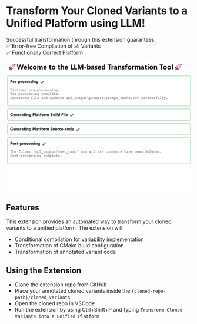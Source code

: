 # Transform Your Cloned Variants to a Unified Platform using LLM!

Successful transformation through this extension guarantees:  
✅ Error-free Compilation of all Variants  
✅ Functionally Correct Platform

![Successful Transformation Screenshot](/images/extension3.png)

## Features

This extension provides an automated way to transform your cloned variants to a unified platform. The extension will:

- Conditional compilation for variability implementation
- Transformation of CMake build configuration
- Transformation of annotated variant code

## Using the Extension

- Clone the extension repo from GitHub
- Place your annotated cloned variants inside the `{cloned-repo-path}/cloned_variants`
- Open the cloned repo in VSCode
- Run the extension by using Ctrl+Shift+P and typing `Transform Cloned Variants into a Unified Platform`
